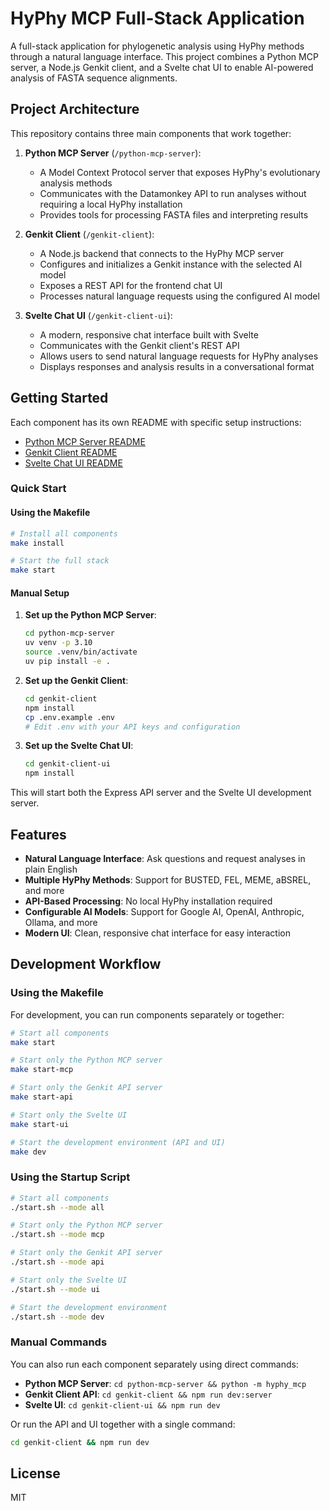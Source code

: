 # HyPhy MCP Full-Stack Application

A full-stack application for phylogenetic analysis using HyPhy methods through a natural language interface. This project combines a Python MCP server, a Node.js Genkit client, and a Svelte chat UI to enable AI-powered analysis of FASTA sequence alignments.

## Project Architecture

This repository contains three main components that work together:

1. **Python MCP Server** (`/python-mcp-server`): 
   - A Model Context Protocol server that exposes HyPhy's evolutionary analysis methods
   - Communicates with the Datamonkey API to run analyses without requiring a local HyPhy installation
   - Provides tools for processing FASTA files and interpreting results

2. **Genkit Client** (`/genkit-client`):
   - A Node.js backend that connects to the HyPhy MCP server
   - Configures and initializes a Genkit instance with the selected AI model
   - Exposes a REST API for the frontend chat UI
   - Processes natural language requests using the configured AI model

3. **Svelte Chat UI** (`/genkit-client-ui`):
   - A modern, responsive chat interface built with Svelte
   - Communicates with the Genkit client's REST API
   - Allows users to send natural language requests for HyPhy analyses
   - Displays responses and analysis results in a conversational format

## Getting Started

Each component has its own README with specific setup instructions:

- [Python MCP Server README](/python-mcp-server/README.md)
- [Genkit Client README](/genkit-client/README.md)
- [Svelte Chat UI README](/genkit-client-ui/README.md)

### Quick Start

#### Using the Makefile

```bash
# Install all components
make install

# Start the full stack
make start
```

#### Manual Setup

1. **Set up the Python MCP Server**:
   ```bash
   cd python-mcp-server
   uv venv -p 3.10
   source .venv/bin/activate
   uv pip install -e .
   ```

2. **Set up the Genkit Client**:
   ```bash
   cd genkit-client
   npm install
   cp .env.example .env
   # Edit .env with your API keys and configuration
   ```

3. **Set up the Svelte Chat UI**:
   ```bash
   cd genkit-client-ui
   npm install
   ```

This will start both the Express API server and the Svelte UI development server.

## Features

- **Natural Language Interface**: Ask questions and request analyses in plain English
- **Multiple HyPhy Methods**: Support for BUSTED, FEL, MEME, aBSREL, and more
- **API-Based Processing**: No local HyPhy installation required
- **Configurable AI Models**: Support for Google AI, OpenAI, Anthropic, Ollama, and more
- **Modern UI**: Clean, responsive chat interface for easy interaction

## Development Workflow

### Using the Makefile

For development, you can run components separately or together:

```bash
# Start all components
make start

# Start only the Python MCP server
make start-mcp

# Start only the Genkit API server
make start-api

# Start only the Svelte UI
make start-ui

# Start the development environment (API and UI)
make dev
```

### Using the Startup Script

```bash
# Start all components
./start.sh --mode all

# Start only the Python MCP server
./start.sh --mode mcp

# Start only the Genkit API server
./start.sh --mode api

# Start only the Svelte UI
./start.sh --mode ui

# Start the development environment
./start.sh --mode dev
```

### Manual Commands

You can also run each component separately using direct commands:

- **Python MCP Server**: `cd python-mcp-server && python -m hyphy_mcp`
- **Genkit Client API**: `cd genkit-client && npm run dev:server`
- **Svelte UI**: `cd genkit-client-ui && npm run dev`

Or run the API and UI together with a single command:
```bash
cd genkit-client && npm run dev
```

## License

MIT
